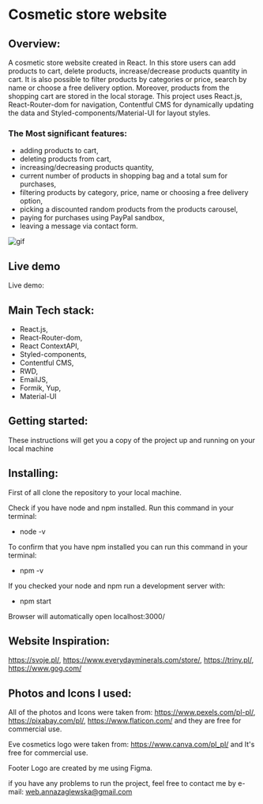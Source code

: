 # Cosmetic store website

## Overview:

A cosmetic store website created in React.
In this store users can add products to cart, delete products, increase/decrease products quantity in cart. It is also possible to filter products by categories or price, search by name or choose a free delivery option. Moreover, products from the shopping cart are stored in the local storage. This project uses React.js, React-Router-dom for navigation, Contentful CMS for dynamically updating the data and Styled-components/Material-UI for layout styles.

### The Most significant features:

- adding products to cart,
- deleting products from cart,
- increasing/decreasing products quantity,
- current number of products in shopping bag and a total sum for purchases,
- filtering products by category, price, name or choosing a free delivery option,
- picking a discounted random products from the products carousel,
- paying for purchases using PayPal sandbox,
- leaving a message via contact form.

![gif](https://github.com/AZaglewska/Cosmetic_store/blob/main/src/assets/gif/Peek%202021-03-10%2010-50.gif)

## Live demo

Live demo:

## Main Tech stack:

- React.js,
- React-Router-dom,
- React ContextAPI,
- Styled-components,
- Contentful CMS,
- RWD,
- EmailJS,
- Formik, Yup,
- Material-UI

## Getting started:

These instructions will get you a copy of the project up and running on your local machine

## Installing:

First of all clone the repository to your local machine.

Check if you have node and npm installed. Run this command in your terminal:

- node -v

To confirm that you have npm installed you can run this command in your terminal:

- npm -v

If you checked your node and npm run a development server with:

- npm start

Browser will automatically open localhost:3000/

## Website Inspiration:

https://svoje.pl/,
https://www.everydayminerals.com/store/,
https://triny.pl/,
https://www.gog.com/

## Photos and Icons I used:

All of the photos and Icons were taken from:
https://www.pexels.com/pl-pl/,
https://pixabay.com/pl/,
https://www.flaticon.com/
and they are free for commercial use.

Eve cosmetics logo were taken from:
https://www.canva.com/pl_pl/
and It's free for commercial use.

Footer Logo are created by me using Figma.

if you have any problems to run the project, feel free to contact me by e-mail:
web.annazaglewska@gmail.com
